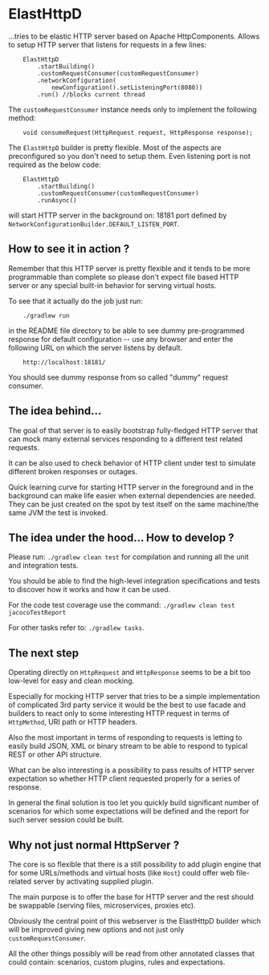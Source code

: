 # ElastHttpD

...tries to be elastic HTTP server based on Apache HttpComponents. Allows to
setup HTTP server that listens for requests in a few lines:

        ElastHttpD
            .startBuilding()
            .customRequestConsumer(customRequestConsumer)
            .networkConfiguration(
                newConfiguration().setListeningPort(8080))
            .run() //blocks current thread

The `customRequestConsumer` instance needs only to implement the following
method:


        void consumeRequest(HttpRequest request, HttpResponse response);
        

The `ElastHttpD` builder is pretty flexible. Most of the aspects are 
preconfigured so you don't need to setup them. Even listening port is not
required as the below code:

        ElastHttpD
            .startBuilding()
            .customRequestConsumer(customRequestConsumer)
            .runAsync()

will start HTTP server in the background on: 18181 port defined by 
`NetworkConfigurationBuilder.DEFAULT_LISTEN_PORT`.

## How to see it in action ? 

Remember that this HTTP server is pretty flexible and it tends to be more 
programmable than complete so please don't expect file based HTTP server
or any special built-in behavior for serving virtual hosts.

To see that it actually do the job just run:

        ./gradlew run

in the README file directory to be able to see dummy pre-programmed response
for default configuration -- use any browser and enter the following URL
on which the server listens by default.

        http://localhost:18181/

You should see dummy response from so called "dummy" request consumer.

## The idea behind...

The goal of that server is to easily bootstrap fully-fledged HTTP server
that can mock many external services responding to a different test related 
requests.

It can be also used to check behavior of HTTP client under test to simulate
different broken responses or outages.

Quick learning curve for starting HTTP server in the foreground and in the 
background can make life easier when external dependencies are needed. They can
be just created on the spot by test itself on the same machine/the same JVM
the test is invoked.

## The idea under the hood... How to develop ?

Please run: `./gradlew clean test` for compilation and running all the unit 
and integration tests.

You should be able to find the high-level integration specifications and tests 
to discover how it works and how it can be used.

For the code test coverage use the command:
`./gradlew clean test jacocoTestReport`

For other tasks refer to: `./gradlew tasks`.

## The next step

Operating directly on `HttpRequest` and `HttpResponse` seems to be a bit too 
low-level for easy and clean mocking.

Especially for mocking HTTP server that tries to be a simple implementation
of complicated 3rd party service it would be the best to use facade and 
builders to react only to some interesting HTTP request in terms of 
`HttpMethod`, URI path or HTTP headers. 

Also the most important in terms of responding to requests is letting to easily
build JSON, XML or binary stream to be able to respond to typical REST or other
API structure.

What can be also interesting is a possibility to pass results of HTTP server 
expectation so whether HTTP client requested properly for a series of response.

In general the final solution is too let you quickly build significant number
of scenarios for which some expectations will be defined and the report
for such server session could be built.

## Why not just normal HttpServer ?

The core is so flexible that there is a still possibility to add plugin engine
that for some URLs/methods and virtual hosts (like `Host`) could offer web
file-related server by activating supplied plugin.

The main purpose is to offer the base for HTTP server and the rest should be
swappable (serving files, microservices, proxies etc).

Obviously the central point of this webserver is the ElastHttpD builder which
will be improved giving new options and not just only `customRequestConsumer`.

All the other things possibly will be read from other annotated classes that
could contain: scenarios, custom plugins, rules and expectations.

